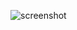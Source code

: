 ![screenshot](https://github.com/kinzashakeel/reactnative/assets/36408462/928883c4-dbf5-45cd-9508-ec9039326f60)

